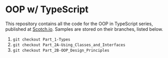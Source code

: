# OOP w/ TypeScript

This repository contains all the code for the OOP in TypeScript series, published at [Scotch.io](http://scotch.io). Samples are stored on their branches, listed below.

1. `git checkout Part_1-Types`
2. `git checkout Part_2A-Using_Classes_and_Interfaces`
3. `git checkout Part_2B-OOP_Design_Principles`
